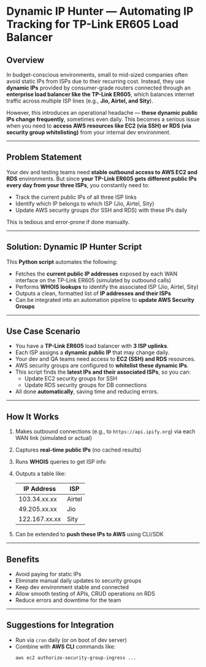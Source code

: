# Dynamic IP Hunter — Automating IP Tracking for TP-Link ER605 Load Balancer

## Overview
In budget-conscious environments, small to mid-sized companies often avoid static IPs from ISPs due to their recurring cost. Instead, they use **dynamic IPs** provided by consumer-grade routers connected through an **enterprise load balancer like the TP-Link ER605**, which balances internet traffic across multiple ISP lines (e.g., **Jio, Airtel, and Sity**).

However, this introduces an operational headache — **these dynamic public IPs change frequently**, sometimes even daily. This becomes a serious issue when you need to **access AWS resources like EC2 (via SSH) or RDS (via security group whitelisting)** from your internal dev environment.

---

## Problem Statement
Your dev and testing teams need **stable outbound access to AWS EC2 and RDS** environments. But since **your TP-Link ER605 gets different public IPs every day from your three ISPs**, you constantly need to:

- Track the current public IPs of all three ISP links
- Identify which IP belongs to which ISP (Jio, Airtel, Sity)
- Update AWS security groups (for SSH and RDS) with these IPs daily

This is tedious and error-prone if done manually.

---

## Solution: Dynamic IP Hunter Script

This **Python script** automates the following:

- Fetches the **current public IP addresses** exposed by each WAN interface on the TP-Link ER605 (simulated by outbound calls)
- Performs **WHOIS lookups** to identify the associated ISP (Jio, Airtel, Sity)
- Outputs a clean, formatted list of **IP addresses and their ISPs**
- Can be integrated into an automation pipeline to **update AWS Security Groups**

---

## Use Case Scenario

- You have a **TP-Link ER605** load balancer with **3 ISP uplinks**.
- Each ISP assigns a **dynamic public IP** that may change daily.
- Your dev and QA teams need access to **EC2 (SSH) and RDS** resources.
- AWS security groups are configured to **whitelist these dynamic IPs**.
- This script finds the **latest IPs and their associated ISPs**, so you can:
  - Update EC2 security groups for SSH
  - Update RDS security groups for DB connections
- All done **automatically**, saving time and reducing errors.

---

## How It Works

1. Makes outbound connections (e.g., to `https://api.ipify.org`) via each WAN link (simulated or actual)
2. Captures **real-time public IPs** (no cached results)
3. Runs **WHOIS** queries to get ISP info
4. Outputs a table like:

   | IP Address     | ISP     |
   |----------------|---------|
   | 103.34.xx.xx   | Airtel  |
   | 49.205.xx.xx   | Jio     |
   | 122.167.xx.xx  | Sity    |

5. Can be extended to **push these IPs to AWS** using CLI/SDK

---

## Benefits

- Avoid paying for static IPs
- Eliminate manual daily updates to security groups
- Keep dev environment stable and connected
- Allow smooth testing of APIs, CRUD operations on RDS
- Reduce errors and downtime for the team

---

## Suggestions for Integration

- Run via `cron` daily (or on boot of dev server)
- Combine with **AWS CLI** commands like:
  ```bash
  aws ec2 authorize-security-group-ingress ...
